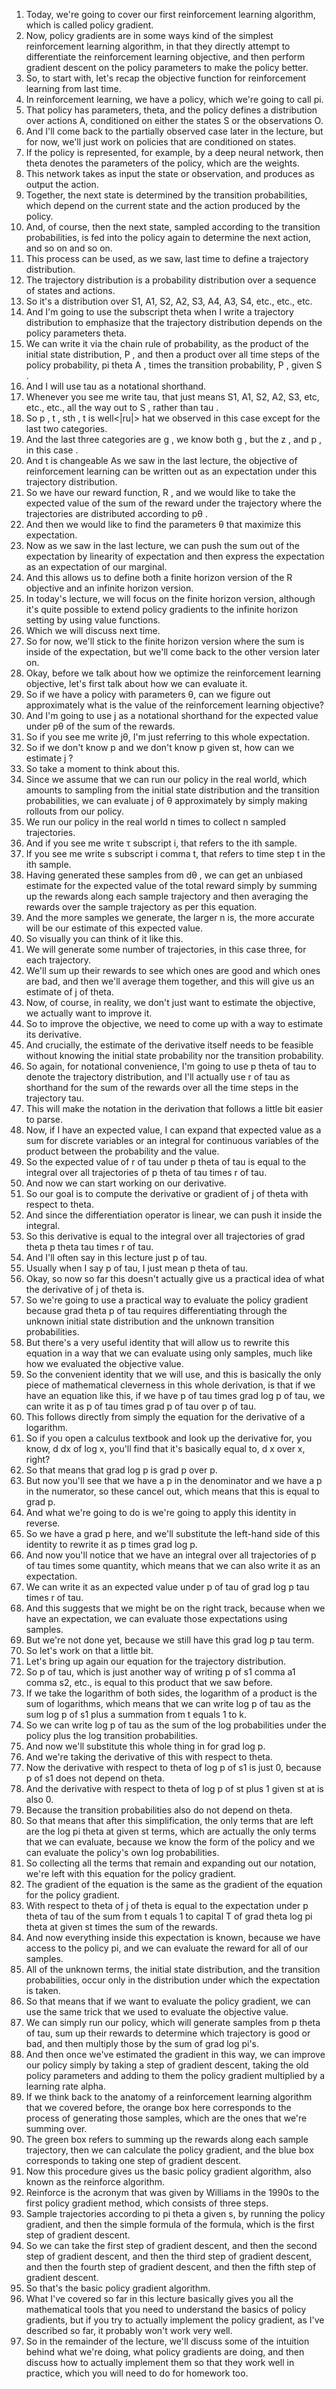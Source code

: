 1. Today, we're going to cover our first reinforcement learning algorithm, which is called policy gradient.
2. Now, policy gradients are in some ways kind of the simplest reinforcement learning algorithm, in that they directly attempt to differentiate the reinforcement learning objective, and then perform gradient descent on the policy parameters to make the policy better.
3. So, to start with, let's recap the objective function for reinforcement learning from last time.
4. In reinforcement learning, we have a policy, which we're going to call pi.
5. That policy has parameters, theta, and the policy defines a distribution over actions A, conditioned on either the states S or the observations O.
6. And I'll come back to the partially observed case later in the lecture, but for now, we'll just work on policies that are conditioned on states.
7. If the policy is represented, for example, by a deep neural network, then theta denotes the parameters of the policy, which are the weights.
8. This network takes as input the state or observation, and produces as output the action.
9. Together, the next state is determined by the transition probabilities, which depend on the current state and the action produced by the policy.
10. And, of course, then the next state, sampled according to the transition probabilities, is fed into the policy again to determine the next action, and so on and so on.
11. This process can be used, as we saw, last time to define a trajectory distribution.
12. The trajectory distribution is a probability distribution over a sequence of states and actions.
13. So it's a distribution over S1, A1, S2, A2, S3, A4, A3, S4, etc., etc., etc.
14. And I'm going to use the subscript theta when I write a trajectory distribution to emphasize that the trajectory distribution depends on the policy parameters theta.
15. We can write it via the chain rule of probability, as the product of the initial state distribution, P , and then a product over all time steps of the policy probability, pi theta A , times the transition probability, P , given S .
16. And I will use tau as a notational shorthand.
17. Whenever you see me write tau, that just means S1, A1, S2, A2, S3, etc, etc., etc., all the way out to S , rather than tau .
18. So p , t , sth , t is well<|ru|> hat we observed in this case except for the last two categories.
19. And the last three categories are g , we know both g , but the z , and p , in this case .
20. And t is changeable As we saw in the last lecture, the objective of reinforcement learning can be written out as an expectation under this trajectory distribution.
21. So we have our reward function, R , and we would like to take the expected value of the sum of the reward under the trajectory where the trajectories are distributed according to pθ .
22. And then we would like to find the parameters θ that maximize this expectation.
23. Now as we saw in the last lecture, we can push the sum out of the expectation by linearity of expectation and then express the expectation as an expectation of our marginal.
24. And this allows us to define both a finite horizon version of the R objective and an infinite horizon version.
25. In today's lecture, we will focus on the finite horizon version, although it's quite possible to extend policy gradients to the infinite horizon setting by using value functions.
26. Which we will discuss next time.
27. So for now, we'll stick to the finite horizon version where the sum is inside of the expectation, but we'll come back to the other version later on.
28. Okay, before we talk about how we optimize the reinforcement learning objective, let's first talk about how we can evaluate it.
29. So if we have a policy with parameters θ, can we figure out approximately what is the value of the reinforcement learning objective?
30. And I'm going to use j as a notational shorthand for the expected value under pθ of the sum of the rewards.
31. So if you see me write jθ, I'm just referring to this whole expectation.
32. So if we don't know p and we don't know p given st, how can we estimate j ?
33. So take a moment to think about this.
34. Since we assume that we can run our policy in the real world, which amounts to sampling from the initial state distribution and the transition probabilities, we can evaluate j of θ approximately by simply making rollouts from our policy.
35. We run our policy in the real world n times to collect n sampled trajectories.
36. And if you see me write τ subscript i, that refers to the ith sample.
37. If you see me write s subscript i comma t, that refers to time step t in the ith sample.
38. Having generated these samples from dθ , we can get an unbiased estimate for the expected value of the total reward simply by summing up the rewards along each sample trajectory and then averaging the rewards over the sample trajectory as per this equation.
39. And the more samples we generate, the larger n is, the more accurate will be our estimate of this expected value.
40. So visually you can think of it like this.
41. We will generate some number of trajectories, in this case three, for each trajectory.
42. We'll sum up their rewards to see which ones are good and which ones are bad, and then we'll average them together, and this will give us an estimate of j of theta.
43. Now, of course, in reality, we don't just want to estimate the objective, we actually want to improve it.
44. So to improve the objective, we need to come up with a way to estimate its derivative.
45. And crucially, the estimate of the derivative itself needs to be feasible without knowing the initial state probability nor the transition probability.
46. So again, for notational convenience, I'm going to use p theta of tau to denote the trajectory distribution, and I'll actually use r of tau as shorthand for the sum of the rewards over all the time steps in the trajectory tau.
47. This will make the notation in the derivation that follows a little bit easier to parse.
48. Now, if I have an expected value, I can expand that expected value as a sum for discrete variables or an integral for continuous variables of the product between the probability and the value.
49. So the expected value of r of tau under p theta of tau is equal to the integral over all trajectories of p theta of tau times r of tau.
50. And now we can start working on our derivative.
51. So our goal is to compute the derivative or gradient of j of theta with respect to theta.
52. And since the differentiation operator is linear, we can push it inside the integral.
53. So this derivative is equal to the integral over all trajectories of grad theta p theta tau times r of tau.
54. And I'll often say in this lecture just p of tau.
55. Usually when I say p of tau, I just mean p theta of tau.
56. Okay, so now so far this doesn't actually give us a practical idea of what the derivative of j of theta is.
57. So we're going to use a practical way to evaluate the policy gradient because grad theta p of tau requires differentiating through the unknown initial state distribution and the unknown transition probabilities.
58. But there's a very useful identity that will allow us to rewrite this equation in a way that we can evaluate using only samples, much like how we evaluated the objective value.
59. So the convenient identity that we will use, and this is basically the only piece of mathematical cleverness in this whole derivation, is that if we have an equation like this, if we have p of tau times grad log p of tau, we can write it as p of tau times grad p of tau over p of tau.
60. This follows directly from simply the equation for the derivative of a logarithm.
61. So if you open a calculus textbook and look up the derivative for, you know, d dx of log x, you'll find that it's basically equal to, d x over x, right?
62. So that means that grad log p is grad p over p.
63. But now you'll see that we have a p in the denominator and we have a p in the numerator, so these cancel out, which means that this is equal to grad p.
64. And what we're going to do is we're going to apply this identity in reverse.
65. So we have a grad p here, and we'll substitute the left-hand side of this identity to rewrite it as p times grad log p.
66. And now you'll notice that we have an integral over all trajectories of p of tau times some quantity, which means that we can also write it as an expectation.
67. We can write it as an expected value under p of tau of grad log p tau times r of tau.
68. And this suggests that we might be on the right track, because when we have an expectation, we can evaluate those expectations using samples.
69. But we're not done yet, because we still have this grad log p tau term.
70. So let's work on that a little bit.
71. Let's bring up again our equation for the trajectory distribution.
72. So p of tau, which is just another way of writing p of s1 comma a1 comma s2, etc., is equal to this product that we saw before.
73. If we take the logarithm of both sides, the logarithm of a product is the sum of logarithms, which means that we can write log p of tau as the sum log p of s1 plus a summation from t equals 1 to k.
74. So we can write log p of tau as the sum of the log probabilities under the policy plus the log transition probabilities.
75. And now we'll substitute this whole thing in for grad log p.
76. And we're taking the derivative of this with respect to theta.
77. Now the derivative with respect to theta of log p of s1 is just 0, because p of s1 does not depend on theta.
78. And the derivative with respect to theta of log p of st plus 1 given st at is also 0.
79. Because the transition probabilities also do not depend on theta.
80. So that means that after this simplification, the only terms that are left are the log pi theta at given st terms, which are actually the only terms that we can evaluate, because we know the form of the policy and we can evaluate the policy's own log probabilities.
81. So collecting all the terms that remain and expanding out our notation, we're left with this equation for the policy gradient.
82. The gradient of the equation is the same as the gradient of the equation for the policy gradient.
83. With respect to theta of j of theta is equal to the expectation under p theta of tau of the sum from t equals 1 to capital T of grad theta log pi theta at given st times the sum of the rewards.
84. And now everything inside this expectation is known, because we have access to the policy pi, and we can evaluate the reward for all of our samples.
85. All of the unknown terms, the initial state distribution, and the transition probabilities, occur only in the distribution under which the expectation is taken.
86. So that means that if we want to evaluate the policy gradient, we can use the same trick that we used to evaluate the objective value.
87. We can simply run our policy, which will generate samples from p theta of tau, sum up their rewards to determine which trajectory is good or bad, and then multiply those by the sum of grad log pi's.
88. And then once we've estimated the gradient in this way, we can improve our policy simply by taking a step of gradient descent, taking the old policy parameters and adding to them the policy gradient multiplied by a learning rate alpha.
89. If we think back to the anatomy of a reinforcement learning algorithm that we covered before, the orange box here corresponds to the process of generating those samples, which are the ones that we're summing over.
90. The green box refers to summing up the rewards along each sample trajectory, then we can calculate the policy gradient, and the blue box corresponds to taking one step of gradient descent.
91. Now this procedure gives us the basic policy gradient algorithm, also known as the reinforce algorithm.
92. Reinforce is the acronym that was given by Williams in the 1990s to the first policy gradient method, which consists of three steps.
93. Sample trajectories according to pi theta a given s, by running the policy gradient, and then the simple formula of the formula, which is the first step of gradient descent.
94. So we can take the first step of gradient descent, and then the second step of gradient descent, and then the third step of gradient descent, and then the fourth step of gradient descent, and then the fifth step of gradient descent.
95. So that's the basic policy gradient algorithm.
96. What I've covered so far in this lecture basically gives you all the mathematical tools that you need to understand the basics of policy gradients, but if you try to actually implement the policy gradient, as I've described so far, it probably won't work very well.
97. So in the remainder of the lecture, we'll discuss some of the intuition behind what we're doing, what policy gradients are doing, and then discuss how to actually implement them so that they work well in practice, which you will need to do for homework too.